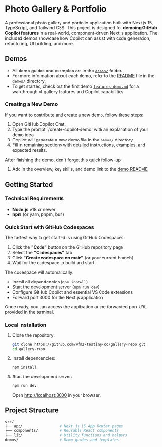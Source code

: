 # Photo Gallery & Portfolio

A professional photo gallery and portfolio application built with Next.js 15, TypeScript, and Tailwind CSS. This project is designed for **demoing GitHub Copilot features** in a real-world, component-driven Next.js application. The included demos showcase how Copilot can assist with code generation, refactoring, UI building, and more.

## Demos

- All demo guides and examples are in the [`demos/`](demos/) folder.
- For more information about each demo, refer to the [README](demos/README.md) file in the `demos/` directory.
- To get started, check out the first demo [`features-demo.md`](demos/features-demo.md) for a walkthrough of gallery features and Copilot capabilities.

### Creating a New Demo

If you want to contribute and create a new demo, follow these steps:

1. Open GitHub Copilot Chat.
2. Type the prompt `/create-copilot-demo' with an explanation of your demo idea
3. Copilot will generate a new demo file in the `demos/` directory.
4. Fill in remaining sections with detailed instructions, examples, and expected results.

After finishing the demo, don't forget this quick follow-up:

1. Add in the overview, key skills, and demo link to the [demo README](demos/README.md)

## Getting Started

### Technical Requirements

- **Node.js** v18 or newer
- **npm** (or yarn, pnpm, bun)

### Quick Start with GitHub Codespaces

The fastest way to get started is using GitHub Codespaces:

1. Click the **"Code"** button on the GitHub repository page
2. Select the **"Codespaces"** tab
3. Click **"Create codespace on main"** (or your current branch)
4. Wait for the codespace to build and start

The codespace will automatically:
- Install all dependencies (`npm install`)
- Start the development server (`npm run dev`)
- Configure GitHub Copilot and essential VS Code extensions
- Forward port 3000 for the Next.js application

Once ready, you can access the application at the forwarded port URL provided in the terminal.

### Local Installation

1. Clone the repository:
   ```bash
   git clone https://github.com/vfm2-testing-co/gallery-repo.git
   cd gallery-repo
   ```
2. Install dependencies:
   ```bash
   npm install
   ```
3. Start the development server:
   ```bash
   npm run dev
   ```
   Open [http://localhost:3000](http://localhost:3000) in your browser.

## Project Structure

```bash
src/
├── app/                 # Next.js 15 App Router pages
├── components/          # Reusable React components
├── lib/                 # Utility functions and helpers
demos/                   # Demo guides and templates
```
